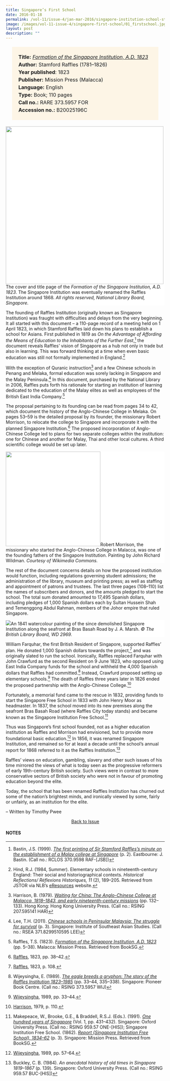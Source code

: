 ```yaml
---
title: Singapore’s First School
date: 2016-01-18
permalink: /vol-11/issue-4/jan-mar-2016/singapore-institution-school-stamford-raffles
image: /images/vol-11-issue-4/singapore-first-school/01_firstschool.jpg
layout: post
description: ""
---
```


<span style="background-colour: #fdf5e6; padding: 20px; margin: 20px; background:#fdf5e6; display:block; font-size:1rem; line-height:1.5rem;">
<b>Title:</b> <i><a href="https://eresources.nlb.gov.sg/printheritage/detail/c862d6a7-03d3-4333-9191-36bb78288b2f.aspx">Formation of the Singapore Institution, A.D. 1823</a></i>
<br>
<b>Author:</b> Stamford Raffles (1781–1826)
<br>
<b>Year published</b>: 1823
<br>
<b>Publisher:</b> Mission Press (Malacca)
<br>
<b>Language:</b> English
<br>
<b>Type:</b> Book; 110 pages
<br>
<b>Call no.:</b> RARE 373.5957 FOR
<br>
<b>Accession no.:</b> B20025196C</span>

<div style="background-color: white;"><img style="width:500px" src="/images/vol-11-issue-4/singapore-first-school/01b_firstschool.jpg">The cover and title page of the <i>Formation of the Singapore Institution, A.D. 1823</i>. The Singapore Institution was eventually renamed the Raffles Institution around 1868. <i>All rights reserved, National Library Board, Singapore.</i></div>

The founding of Raffles Institution (originally known as Singapore Institution) was fraught with difficulties and delays from the very beginning. It all started with this document – a 110-page record of a meeting held on 1 April 1823, in which Stamford Raffles laid down his plans to establish a school for Asians. First published in 1819 as *On the Advantage of Affording the Means of  Education to the  Inhabitants of the Further East*,[^1] the document reveals Raffles’ vision of Singapore as a hub not only in trade but also in learning. This was forward thinking at a time when even basic education was still not formally implemented in England.[^2]

With the exception of Quranic instruction[^3] and a few Chinese schools in Penang and Melaka, formal education was sorely lacking in Singapore and the Malay Peninsula.[^4] In this document, purchased by the National Library in 2006, Raffles puts forth his rationale for starting an institution of learning dedicated to the education of the Malay elites as well as employees of the British East India Company.[^5]

The proposal pertaining to its founding can be read from pages 34 to 42, which document the history of the Anglo-Chinese College in Melaka. On pages 53–59 is the detailed proposal by its founder, the missionary Robert Morrison, to relocate the college to Singapore and incorporate it with the planned Singapore Institution.[^6] The proposed incorporation of Anglo-Chinese College led to plans for two separate colleges within the institution: one for Chinese and another for Malay, Thai and other local cultures. A third scientific college would be set up later.

<div style="background-color: white;"><img style="width:300px" src="/images/vol-11-issue-4/singapore-first-school/03a_firstschool.jpg">Robert Morrison, the missionary who started the Anglo-Chinese College in Malacca, was one of the founding fathers of the Singapore Institution. Painting by John Richard Wildman. <i>Courtesy of Wikimedia Commons.</i></div>

The rest of the document concerns details on how the proposed institution would function, including regulations governing student admissions; the administration of the library, museum and printing press; as well as staffing and appointment of patrons and trustees. The last three pages (108–110) list the names of subscribers and donors, and the amounts pledged to start the school. The total sum donated amounted to 17,495 Spanish dollars, including pledges of 1,000 Spanish dollars each by Sultan Hussein Shah and Temenggong Abdul Rahman, members of the Johor empire that ruled Singapore.

<div style="background-color: white;"><img src="/images/vol-11-issue-4/singapore-first-school/02a_firstschool.jpg">An 1841 watercolour painting of the since demolished Singapore Institution along the seafront at Bras Basah Road by J. A. Marsh. <i>© The British Library Board, WD 2969.</i></div>

William Farquhar, the first British Resident of Singapore, supported Raffles’ plan. He donated 1,000 Spanish dollars towards the project,[^8] and was originally slated to run the school. Ironically, Raffles replaced Farquhar with John Crawfurd as the second Resident on 9 June 1823, who opposed using East India Company funds for the school and withheld the 4,000 Spanish dollars that Raffles had committed.[^9] Instead, Crawfurd proposed setting up elementary schools.[^10] The death of Raffles three years later in 1826 ended the proposed partnership with the Anglo-Chinese College.[^11]

Fortunately, a memorial fund came to the rescue in 1832, providing funds to start the Singapore Free School in 1833 with John Henry Moor as headmaster. In 1837, the school moved into its new premises along the seafront Bras Basah Road (where Raffles City today stands) and became known as the Singapore Institution Free School.[^12]

Thus was Singapore’s first school founded, not as a higher education institution as Raffles and Morrison had envisioned, but to provide more foundational basic education.[^13] In 1856, it was renamed Singapore Institution, and remained so for at least a decade until the school’s annual report for 1868 referred to it as the Raffles Institution.[^14]

Raffles’ views on education, gambling, slavery and other such issues of his time mirrored the views of what is today seen as the progressive reformers of early 19th-century British society. Such views were in contrast to more conservative sectors of British society who were not in favour of promoting education beyond the elite.

Today, the school that has been renamed Raffles Institution has churned out some of the nation’s brightest minds, and ironically viewed by some, fairly or unfairly, as an institution for the elite.

– Written by Timothy Pwee

<a href="/vol-11/issue-4/jan-mar-2016/"><center>Back to Issue</center></a>

#### **NOTES**

[^1]:Bastin, J.S. (1999). *[The first printing of Sir Stamford Raffles’s minute on the establishment of a Malay college at Singapore](http://eservice.nlb.gov.sg/item_holding_s.aspx?bid=200665030)* (p. 2). Eastbourne: J. Bastin. (Call no.: RCLOS 370.9598 RAF-[JSB])

[^2]:Hind, R.J. (1984, Summer). Elementary schools in nineteenth-century England: Their social and historiographical contexts. *Historical Reflections/ Réflexions Historiques, 11* (2), 189–205. Retrieved from JSTOR via NLB’s [eResources](http://eresources.nlb.gov.sg) website.

[^3]:Harrison, B. (1979). *[Waiting for China: The Anglo-Chinese College at Malacca, 1818–1843, and early nineteenth-century missions](http://eservice.nlb.gov.sg/item_holding_s.aspx?bid=1710735)* (pp. 132–133). Hong Kong: Hong Kong University Press. (Call no.: RSING 207.595141 HAR)

[^4]:Lee, T.H. (2011). *[Chinese schools in Peninsular Malaysia: The struggle for survival](http://eservice.nlb.gov.sg/item_holding_s.aspx?bid=13902784)* (p. 3). Singapore: Institute of Southeast Asian Studies. (Call no.: RSEA 371.8299510595 LEE)

[^5]:Raffles, T.S. (1823). *[Formation of the Singapore Institution, A.D. 1823](http://eresources.nlb.gov.sg/printheritage/detail/c862d6a7-03d3-4333-9191-36bb78288b2f.aspx)* (pp. 5–38). Malacca: Mission Press. Retrieved from BookSG.

[^6]:[Raffles](http://eresources.nlb.gov.sg/printheritage/detail/c862d6a7-03d3-4333-9191-36bb78288b2f.aspx), 1823, pp. 38–42.

[^7]:[Bastin](http://eservice.nlb.gov.sg/item_holding_s.aspx?bid=200665030), 1999, p. 2.

[^8]:[Raffles](http://eresources.nlb.gov.sg/printheritage/detail/c862d6a7-03d3-4333-9191-36bb78288b2f.aspx), 1823, p. 108.

[^9]:Wijeysingha, E. (1989). *[The eagle breeds a gryphon: The story of the Raffles Institution 1823–1985](http://eservice.nlb.gov.sg/item_holding_s.aspx?bid=5662156)* (pp. 33–44, 335–338). Singapore: Pioneer Book Centre. (Call no.: RSING 373.5957 WIJ)

[^10]:[Wijeysingha](http://eservice.nlb.gov.sg/item_holding_s.aspx?bid=5662156), 1989, pp. 33–44.

[^11]:[Harrison](http://eservice.nlb.gov.sg/item_holding_s.aspx?bid=1710735), 1979, p. 110.

[^12]:Makepeace, W., Brooke, G.E., & Braddell, R.S.J. (Eds.). (1991). *[One hundred years of Singapore](http://eservice.nlb.gov.sg/item_holding_s.aspx?bid=6203718)* (Vol. 1, pp. 431–432). Singapore: Oxford University Press. (Call no.: RSING 959.57 ONE-[HIS]); Singapore Institution Free School. (1862). *[Report (Singapore Institution Free School), 1834–62](http://eresources.nlb.gov.sg/printheritage/detail/09dfc891-a6fc-451a-8008-51162dc7567c.aspx)* (p. 3). Singapore: Mission Press. Retrieved from BookSG.

[^13]:[Wijeysingha](http://eservice.nlb.gov.sg/item_holding_s.aspx?bid=5662156), 1989, pp. 57–64.

[^14]:Buckley, C. B. (1984). *An anecdotal history of old times
in Singapore 1819–1867* (p. 139). Singapore: Oxford
University Press. (Call no.: RSING 959.57 BUC-[HIS])